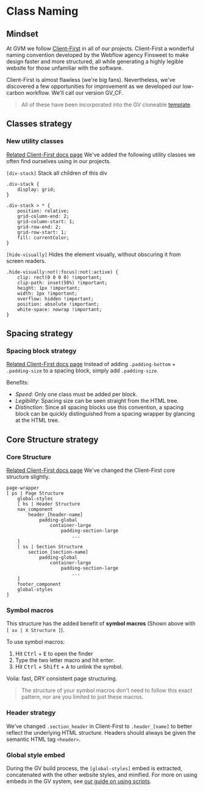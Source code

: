 # Class Naming
## Mindset
At GVM we follow [Client-First](https://finsweet.com/client-first) in all of our projects. Client-First a wonderful naming convention developed by the Webflow agency Finsweet to make design faster and more structured, all while generating a highly legible website for those unfamiliar with the software.

Client-First is almost flawless (we're big fans). Nevertheless, we've discovered a few opportunities for improvement as we developed our low-carbon workflow. We'll call our version GV_CF.

> All of these have been incorporated into the GV cloneable [template](). 

## Classes strategy
### New utility classes
[Related Client-First docs page](https://www.finsweet.com/client-first/docs/utility-class-systems)
We've added the following utility classes we often find ourselves using in our projects.

`[div-stack]` 
Stack all children of this div
```
.div-stack {
	display: grid;
}

.div-stack > * {
	position: relative;
	grid-column-end: 2;
	grid-column-start: 1;
	grid-row-end: 2;
	grid-row-start: 1;
	fill: currentColor;
}
```

`[hide-visually]`
Hides the element visually, without obscuring it from screen readers.
```
.hide-visually:not(:focus):not(:active) {
	clip: rect(0 0 0 0) !important; 
	clip-path: inset(50%) !important;
	height: 1px !important;
	width: 1px !important;
	overflow: hidden !important;
	position: absolute !important;
	white-space: nowrap !important; 
}
```

## Spacing strategy
### Spacing block strategy
[Related Client-First docs page](https://www.finsweet.com/client-first/docs/spacing-strategy/#spacing-block-strategy)
Instead of adding `.padding-bottom` + `.padding-size` to a spacing block, simply add `.padding-size`.

Benefits: 
 - *Speed*: Only one class must be added per block.
 - *Legibility*: Spacing size can be seen straight from the HTML tree.
 - *Distinction*: Since all spacing blocks use this convention, a spacing block can be quickly distinguished from a spacing wrapper by glancing at the HTML tree.

## Core Structure strategy
### Core Structure
[Related Client-First docs page](https://www.finsweet.com/client-first/docs/core-structure-strategy)
We've changed the Client-First core structure slightly. 

```
page-wrapper
[ ps | Page Structure
	global-styles
	[ hs | Header Structure 
	nav_component
		header_[header-name]
			padding-global
				container-large
					padding-section-large
						...
	]
	[ ss | Section Structure
		section_[section-name]
			padding-global
				container-large
					padding-section-large
						...
	]
	footer_component
	global-styles
]
```

### Symbol macros
This structure has the added benefit of **symbol macros** (Shown above with `[ xx | X Structure ]`). 

To use symbol macros:
1. Hit <kbd>Ctrl</kbd> + <kbd>E</kbd> to open the finder 
2. Type the two letter macro and hit enter. 
3. Hit <kbd>Ctrl</kbd> + <kbd>Shift</kbd> + <kbd>A</kbd> to unlink the symbol.

Voila: fast, DRY consistent page structuring. 

> The structure of your symbol macros don't need to follow this exact pattern, nor are you limited to just these macros.

### Header strategy
We've changed `.section_header` in Client-First to `.header_[name]` to better reflect the underlying HTML structure. Headers should always be given the semantic HTML tag `<header>`.

### Global style embed
During the GV build process, the `[global-styles]` embed is extracted, concatenated with the other website styles, and minified. For more on using embeds in the GV system, see [our guide on using scripts](Scripting%20blog%20post.md).
